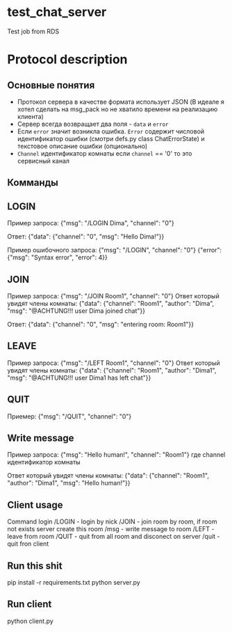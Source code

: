# test_chat_server
Test job from RDS


Protocol description
=====================

Основные понятия
----------------

* Протокол сервера в качестве формата использует JSON (В идеале я хотел сделать на msg_pack но не хватило времени на 
реализацию клиента)
* Сервер всегда возвращает два поля - `data` и `error` 
* Если `error` значит возникла ошибка. `Error` содержит числовой идентификатор ошибки 
(смотри defs.py class ChatErrorState) и текстовое описание ошибки (опционально)
* `Channel` идентификатор комнаты если `channel` == '0' то это сервисный канал 

Комманды
---------

LOGIN
------
Пример запроса:
 {"msg": "/LOGIN Dima", "channel": "0"}
 
Ответ:
{"data": {"channel": "0", "msg": "Hello Dima!"}}

Пример ошибочного запроса:
{"msg": "/LOGIN", "channel": "0"}
{"error": {"msg": "Syntax error", "error": 4}}


JOIN
-----
Пример запроса:
    {"msg": "/JOIN Room1", "channel": "0"}
Ответ который увидят члены комнаты:
{"data": {"channel": "Room1", "author": "Dima", "msg": "@ACHTUNG!!! user Dima joined chat"}}

Ответ:
{"data": {"channel": "0", "msg": "entering room: Room1"}}

LEAVE
-----
Пример запроса:
    {"msg": "/LEFT Room1", "channel": "0"}
Ответ который увидят члены комнаты:
{"data": {"channel": "Room1", "author": "Dima1", "msg": "@ACHTUNG!!! user Dima1 has left chat"}}

QUIT
-----
Приемер:
{"msg": "/QUIT", "channel": "0"}


Write message
-------------
Пример запроса:
    {"msg": "Hello human!", "channel": "Room1"}
где  channel идентификатор комнаты

Ответ который увидят члены комнаты:
{"data": {"channel": "Room1", "author": "Dima1", "msg": "Hello human!"}}


Client usage
------------

Command login
/LOGIN <NICK> - login by nick
/JOIN <Room> - join room by room, if room not exists server create this room
/msg <Room> <msg> - write message to room
/LEFT <Room> - leave from room
/QUIT - quit from all room and disconect on server
/quit - quit fron client


Run this shit
--------------

pip install -r requirements.txt
python server.py

Run client
----------
python client.py
